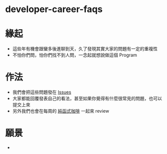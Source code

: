 # developer-career-faqs

# 緣起
* 這些年有機會跟蠻多後進聊到天，久了發現其實大家的問題有一定的重複性
* 不怕你們問，怕你們找不到人問，一念起就想說做這個 Program

# 作法
* 我們會把這些問題發在 [Issues](https://github.com/PureFuncInc/developer-career-faqs/issues)
* 大家都能回覆發表自己的看法，甚至如果你覺得有什麼很常見的問題，也可以提交上來
* 另外我們也會在每周的 [純函式咖啡](https://purefunc.net/projects/pure-func-cafe) 一起來 review

# 願景
* 
